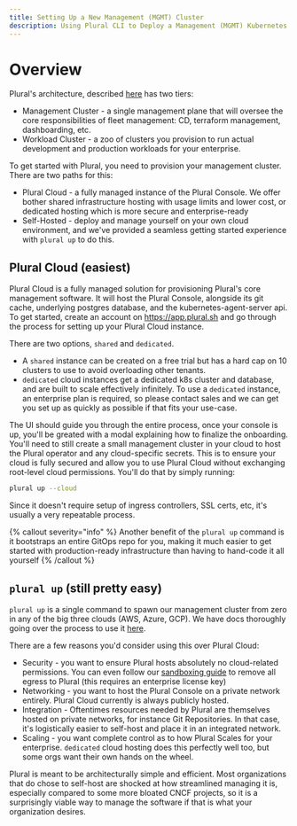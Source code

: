 ```yaml
---
title: Setting Up a New Management (MGMT) Cluster
description: Using Plural CLI to Deploy a Management (MGMT) Kubernetes Cluster
---
```


# Overview

Plural's architecture, described [here](/deployments/architecture) has two tiers:

* Management Cluster - a single management plane that will oversee the core responsibilities of fleet management: CD, terraform management, dashboarding, etc.
* Workload Cluster - a zoo of clusters you provision to run actual development and production workloads for your enterprise.

To get started with Plural, you need to provision your management cluster. There are two paths for this:

* Plural Cloud - a fully managed instance of the Plural Console.  We offer bother shared infrastructure hosting with usage limits and lower cost, or dedicated hosting which is more secure and enterprise-ready
* Self-Hosted - deploy and manage yourself on your own cloud environment, and we've provided a seamless getting started experience with `plural up` to do this.

## Plural Cloud (easiest)

Plural Cloud is a fully managed solution for provisioning Plural's core management software.  It will host the Plural Console, alongside its git cache, underlying postgres database, and the kubernetes-agent-server api.  To get started, create an account on https://app.plural.sh and go through the process for setting up your Plural Cloud instance.

There are two options, `shared` and `dedicated`.  
* A `shared` instance can be created on a free trial but has a hard cap on 10 clusters to use to avoid overloading other tenants.  
* `dedicated` cloud instances get a dedicated k8s cluster and database, and are built to scale effectively infinitely.  To use a `dedicated` instance, an enterprise plan is required, so please contact sales and we can get you set up as quickly as possible if that fits your use-case.

The UI should guide you through the entire process, once your console is up, you'll be greated with a modal explaining how to finalize the onboarding.  You'll need to still create a small management cluster in your cloud to host the Plural operator and any cloud-specific secrets.  This is to ensure your cloud is fully secured and allow you to use Plural Cloud without exchanging root-level cloud permissions.  You'll do that by simply running:

```sh
plural up --cloud
```

Since it doesn't require setup of ingress controllers, SSL certs, etc, it's usually a very repeatable process.

{% callout severity="info" %}
Another benefit of the `plural up` command is it bootstraps an entire GitOps repo for you, making it much easier to get started with production-ready infrastructure than having to hand-code it all yourself
{% /callout %}

## `plural up` (still pretty easy)

`plural up` is a single command to spawn our management cluster from zero in any of the big three clouds (AWS, Azure, GCP).  We have docs thoroughly going over the process to use it [here](/deployments/cli-quickstart).

There are a few reasons you'd consider using this over Plural Cloud:

* Security - you want to ensure Plural hosts absolutely no cloud-related permissions.  You can even follow our [sandboxing guide](/deployments/sandboxing) to remove all egress to Plural (this requires an enterprise license key)
* Networking - you want to host the Plural Console on a private network entirely.  Plural Cloud currently is always publicly hosted.
* Integration - Oftentimes resources needed by Plural are themselves hosted on private networks, for instance Git Repositories.  In that case, it's logistically easier to self-host and place it in an integrated network. 
* Scaling - you want complete control as to how Plural Scales for your enterprise.  `dedicated` cloud hosting does this perfectly well too, but some orgs want their own hands on the wheel.

Plural is meant to be architecturally simple and efficient.  Most organizations that do chose to self-host are shocked at how streamlined managing it is, especially compared to some more bloated CNCF projects, so it is a surprisingly viable way to manage the software if that is what your organization desires.
